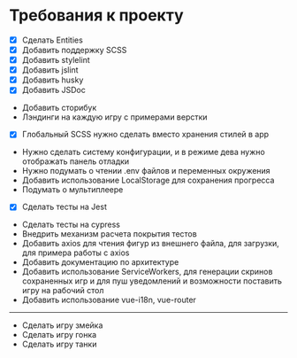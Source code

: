 # Требования к проекту

- [x] Сделать Entities
- [x] Добавить поддержку SCSS
- [x] Добавить stylelint
- [x] Добавить jslint
- [x] Добавить husky
- [x] Добавить JSDoc
- Добавить сторибук
- Лэндинги на каждую игру с примерами верстки
- [x] Глобальный SCSS нужно сделать вместо хранения стилей в app
- Нужно сделать систему конфигурации, и в режиме дева нужно отображать панель отладки
- Нужно подумать о чтении .env файлов и переменных окружения
- Добавить использование LocalStorage для сохранения прогресса
- Подумать о мультиплеере
- [x] Сделать тесты на Jest
- Сделать тесты на cypress
- Внедрить механизм расчета покрытия тестов
- Добавить axios для чтения фигур из внешнего файла, для загрузки, для примера работы с axios
- Добавить документацию по архитектуре
- Добавить использование ServiceWorkers, для генерации скринов сохраненных игр и для пуш уведомлений и возможности поставить игру на рабочий стол
- Добавить использование vue-i18n, vue-router

---

- Сделать игру змейка
- Сделать игру гонка
- Сделать игру танки
